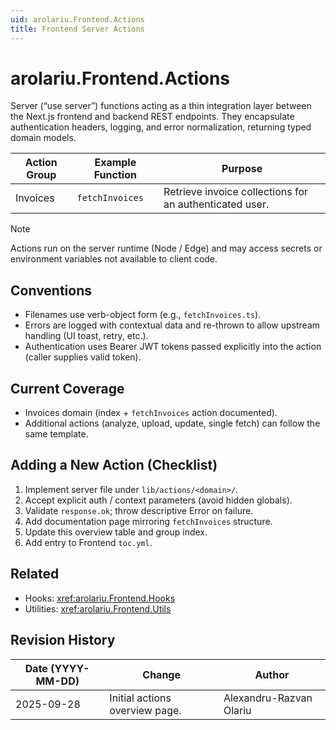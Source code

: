 ```yaml
---
uid: arolariu.Frontend.Actions
title: Frontend Server Actions
---
```


# arolariu.Frontend.Actions

Server (“use server”) functions acting as a thin integration layer between the Next.js frontend and backend REST endpoints.
They encapsulate authentication headers, logging, and error normalization, returning typed domain models.

| Action Group | Example Function | Purpose |
| ------------ | ---------------- | ------- |
| Invoices | `fetchInvoices` | Retrieve invoice collections for an authenticated user. |

> [!NOTE]
> Actions run on the server runtime (Node / Edge) and may access secrets or environment variables not available to client code.

## Conventions

- Filenames use verb-object form (e.g., `fetchInvoices.ts`).
- Errors are logged with contextual data and re-thrown to allow upstream handling (UI toast, retry, etc.).
- Authentication uses Bearer JWT tokens passed explicitly into the action (caller supplies valid token).

## Current Coverage

- Invoices domain (index + `fetchInvoices` action documented).
- Additional actions (analyze, upload, update, single fetch) can follow the same template.

## Adding a New Action (Checklist)

1. Implement server file under `lib/actions/<domain>/`.
2. Accept explicit auth / context parameters (avoid hidden globals).
3. Validate `response.ok`; throw descriptive Error on failure.
4. Add documentation page mirroring `fetchInvoices` structure.
5. Update this overview table and group index.
6. Add entry to Frontend `toc.yml`.

## Related

- Hooks: <xref:arolariu.Frontend.Hooks>
- Utilities: <xref:arolariu.Frontend.Utils>

## Revision History

| Date (YYYY-MM-DD) | Change | Author |
| ----------------- | ------ | ------ |
| 2025-09-28 | Initial actions overview page. | Alexandru-Razvan Olariu |
